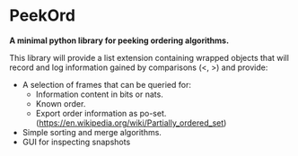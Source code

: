 # PeekOrd
**A minimal python library for peeking ordering algorithms.**

This library will provide a list extension containing wrapped objects that will record and log information gained by comparisons (<, >) and provide:
* A selection of frames that can be queried for:
  * Information content in bits or nats.
  * Known order.
  * Export order information as po-set. (https://en.wikipedia.org/wiki/Partially_ordered_set)
* Simple sorting and merge algorithms.
* GUI for inspecting snapshots
